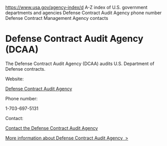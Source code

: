 

https://www.usa.gov/agency-index/d
A-Z index of U.S. government departments and agencies
Defense Contract Audit Agency phone number
Defense Contract Management Agency contacts

# Defense Contract Audit Agency (DCAA)

The Defense Contract Audit Agency (DCAA) audits U.S. Department of Defense contracts.

Website:

[Defense Contract Audit Agency](https://www.dcaa.mil)

Phone number:

1-703-697-5131

Contact:

[Contact the Defense Contract Audit Agency](https://www.dcaa.mil/Contact/)

[More information about Defense Contract Audit Agency  >](https://www.usa.gov/agencies/defense-contract-audit-agency)
